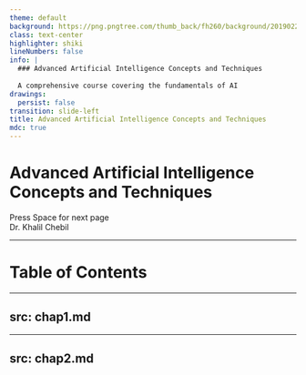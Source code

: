 ```yaml
---
theme: default
background: https://png.pngtree.com/thumb_back/fh260/background/20190223/ourmid/pngtree-artificial-intelligence-future-technology-background-technology-backgroundtechnology-backgroundtechnology-image_73327.jpg
class: text-center
highlighter: shiki
lineNumbers: false
info: |
  ### Advanced Artificial Intelligence Concepts and Techniques 
  
  A comprehensive course covering the fundamentals of AI
drawings:
  persist: false
transition: slide-left
title: Advanced Artificial Intelligence Concepts and Techniques 
mdc: true
---
```


# Advanced Artificial Intelligence Concepts and Techniques


<div class="pt-12">
  <span @click="$slidev.nav.next" class="px-2 py-1 rounded cursor-pointer" hover="bg-white bg-opacity-10">
    Press Space for next page <carbon:arrow-right class="inline"/>
  </span>
</div>

<div class="abs-br m-6 flex gap-2">
  Dr. Khalil Chebil
</div>

---

# Table of Contents

<Toc maxDepth="1"></Toc>

---
src: chap1.md
---
---
src: chap2.md
---